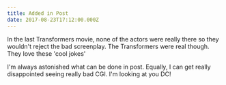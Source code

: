 ```yaml
---
title: Added in Post
date: 2017-08-23T17:12:00.000Z
---
```


In the last Transformers movie, none of the actors were really there so they wouldn't reject the bad screenplay. The Transformers were real though. They love these 'cool jokes'

<section class="hidden" aria-description="Hidden text" tabindex="0">
I'm always astonished what can be done in post. Equally, I can get really disappointed seeing really bad CGI. I'm looking at you DC!
</section>